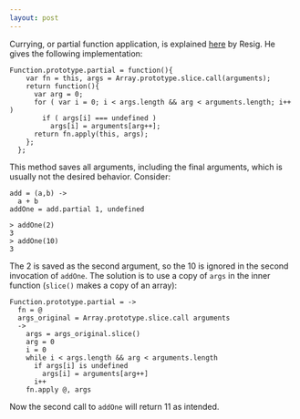 ```yaml
---
layout: post
---
```


Currying, or partial function application, is explained [here](http://ejohn.org/blog/partial-functions-in-javascript/) by Resig. He gives the following implementation:

```
Function.prototype.partial = function(){
    var fn = this, args = Array.prototype.slice.call(arguments);
    return function(){
      var arg = 0;
      for ( var i = 0; i < args.length && arg < arguments.length; i++ )
        if ( args[i] === undefined )
          args[i] = arguments[arg++];
      return fn.apply(this, args);
    };
  };
```

This method saves all arguments, including the final arguments, which is usually not the desired behavior. Consider:

```
add = (a,b) ->
  a + b
addOne = add.partial 1, undefined

> addOne(2)
3
> addOne(10)
3
```

The 2 is saved as the second argument, so the 10 is ignored in the second invocation of `addOne`. The solution is to use a copy of `args` in the inner function (`slice()` makes a copy of an array):

```
Function.prototype.partial = ->
  fn = @
  args_original = Array.prototype.slice.call arguments
  ->
    args = args_original.slice()
    arg = 0
    i = 0
    while i < args.length && arg < arguments.length
      if args[i] is undefined
        args[i] = arguments[arg++]
      i++
    fn.apply @, args
```

Now the second call to `addOne` will return 11 as intended. 